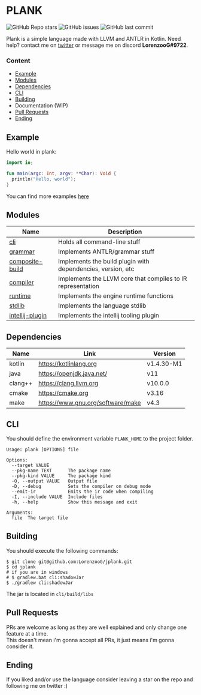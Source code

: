 # PLANK

![GitHub Repo stars](https://img.shields.io/github/stars/LorenzooG/jplank?color=orange&style=for-the-badge)
![GitHub issues](https://img.shields.io/github/issues/LorenzooG/jplank?color=orange&style=for-the-badge)
![GitHub last commit](https://img.shields.io/github/last-commit/LorenzooG/jplank?color=orange&style=for-the-badge)

Plank is a simple language made with LLVM and ANTLR in Kotlin. Need help? contact me
on [twitter](https://twitter.com/lorenzoo_g) or message me on discord **LorenzooG#9722**.

### Content

* [Example](#example)
* [Modules](#modules)
* [Dependencies](#dependencies)
* [CLI](#cli)
* [Building](#building)
* Documentation (WIP)
* [Pull Requests](#pull-requests)
* [Ending](#ending)

## Example

Hello world in plank:

```kotlin
import io;

fun main(argc: Int, argv: **Char): Void {
  println("Hello, world");
}
```

You can find more examples [here](samples)

## Modules

| Name                                 | Description                                                          |
| ------------------------------------ | -------------------------------------------------------------------- |
| [cli](cli)                           | Holds all command-line stuff                                         | 
| [grammar](grammar)                   | Implements ANTLR/grammar stuff                                       |
| [composite-build](composite-build)   | Implements the build plugin with dependencies, version, etc          |
| [compiler](compiler)                 | Implements the LLVM core that compiles to IR representation          |
| [runtime](runtime)                   | Implements the engine runtime functions                              |
| [stdlib](stdlib)                     | Implements the language stdlib                                       |
| [intellij-plugin](stdlib)            | Implements the intellij tooling plugin                               |

## Dependencies

| Name       | Link                              | Version    |
| ---------- | --------------------------------- | ---------- |
| kotlin     | https://kotlinlang.org            | v1.4.30-M1 |
| java       | https://openjdk.java.net/         | v11        |
| clang++    | https://clang.llvm.org            | v10.0.0    |
| cmake      | https://cmake.org                 | v3.16      |
| make       | https://www.gnu.org/software/make | v4.3       |

## CLI

You should define the environment variable `PLANK_HOME` to
the project folder.

```
Usage: plank [OPTIONS] file

Options:
  --target VALUE
  --pkg-name TEXT      The package name
  --pkg-kind VALUE     The package kind
  -O, --output VALUE   Output file
  -D, --debug          Sets the compiler on debug mode
  --emit-ir            Emits the ir code when compiling
  -I, --include VALUE  Include files
  -h, --help           Show this message and exit

Arguments:
  file  The target file
```

## Building

You should execute the following commands:

```shell
$ git clone git@github.com:LorenzooG/jplank.git
$ cd jplank
# if you are in windows
# $ gradlew.bat cli:shadowJar
$ ./gradlew cli:shadowJar
```

The jar is located in `cli/build/libs`

## Pull Requests

PRs are welcome as long as they are well explained and only change one feature at a time.  
This doesn't mean i'm gonna accept all PRs, it just means i'm gonna consider it.

## Ending

If you liked and/or use the language consider leaving a star on the repo and following me on twitter :)

